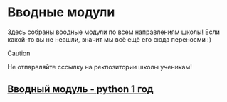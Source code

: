 # Вводные модули

Здесь собраны воодные модули по всем направлениям школы! Если какой-то вы не неашли, значит мы всё ещё его сюда переносми :)

> [!CAUTION]
> Не отпарвляйте сссылку на рекпозитории школы ученикам!

## [Вводный модуль - python 1 год](https://github.com/IT-Compot/Introduction-modules/blob/main/python/README.md)
